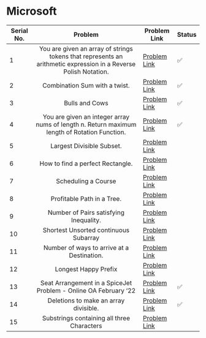 # Microsoft

| Serial No. | Problem | Problem Link | Status |
| ---------- |:-------:| ------------ | ------ |
| 1 | You are given an array of strings tokens that represents an arithmetic expression in a Reverse Polish Notation. | [Problem Link](https://leetcode.com/problems/evaluate-reverse-polish-notation/) | ✅ |
| 2 | Combination Sum with a twist. | [Problem Link](https://leetcode.com/problems/combination-sum-iii/) | ✅ |
| 3 | Bulls and Cows | [Problem Link](https://leetcode.com/problems/bulls-and-cows/) | ✅ |
| 4 | You are given an integer array nums of length n. Return maximum length of Rotation Function. | [Problem Link](https://leetcode.com/problems/rotate-function/) | ✅   |
| 5 | Largest Divisible Subset. | [Problem Link](https://leetcode.com/problems/largest-divisible-subset/) |  |
| 6 | How to find a perfect Rectangle. | [Problem Link](https://leetcode.com/problems/perfect-rectangle/) |  |
| 7 | Scheduling a Course | [Problem Link](https://leetcode.com/problems/course-schedule/) | |
| 8 | Profitable Path in a Tree. | [Problem Link](https://leetcode.com/problems/most-profitable-path-in-a-tree/) |  |
| 9 | Number of Pairs satisfying Inequality. | [Problem Link](https://leetcode.com/problems/number-of-pairs-satisfying-inequality/) |  |
| 10 | Shortest Unsorted continuous Subarray | [Problem Link](https://leetcode.com/problems/shortest-unsorted-continuous-subarray/) |  |
| 11 | Number of ways to arrive at a Destination. | [Problem Link](https://leetcode.com/problems/number-of-ways-to-arrive-at-destination/) |  |
| 12 | Longest Happy Prefix | [Problem Link](https://leetcode.com/problems/longest-happy-prefix/) | |
| 13 | Seat Arrangement in a SpiceJet Problem - Online OA February ‘22 | [Problem Link](https://leetcode.com/problems/airplane-seat-assignment-probability/) | ✅ |
| 14 | Deletions to make an array divisible. | [Problem Link](https://leetcode.com/problems/minimum-deletions-to-make-array-divisible/) | ✅ |
| 15 | Substrings containing all three Characters | [Problem Link](https://leetcode.com/problems/number-of-substrings-containing-all-three-characters/) |  |



